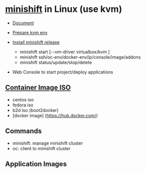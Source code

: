 # [minishift](https://github.com/minishift/minishift/) in Linux (use kvm)
- [Document](https://docs.okd.io/index.html)
- [Prepare kvm env](https://docs.okd.io/latest/minishift/getting-started/setting-up-virtualization-environment.html)
- [Install minishift release](https://github.com/minishift/minishift/releases)
   - minishift start [--vm-driver virtualbox/kvm ]
   - minishift ssh/oc-env/docker-env/ip/console/image/addons
   - minishift status/update/stop/delete
   
- Web Console to start project/deploy applications

## [Container Image ISO](https://docs.okd.io/latest/minishift/using/choosing-iso-image.html)
  - centos iso
  - fedora iso
  - b2d iso (boot2docker)
  - [docker image] (https://hub.docker.com/)
  
## Commands
  - minishift: manage minishift cluster
  - oc: client to minishift cluster
  
## Application Images
